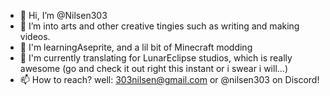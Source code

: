 - 👋 Hi, I’m @Nilsen303
- 👀 I’m into arts and other creative tingies such as writing and making videos.
- 🌱 I'm learningAseprite, and a lil bit of Minecraft modding
- 💞️ I'm currently translating for LunarEclipse studios, which is really awesome (go and check it out right this instant or i swear i will...)
- 📫 How to reach? well: 303nilsen@gmail.com or @nilsen303 on Discord!

<!---
Nilsen303/Nilsen303 is a ✨ special ✨ repository because its `README.md` (this file) appears on your GitHub profile.
You can click the Preview link to take a look at your changes.
--->
